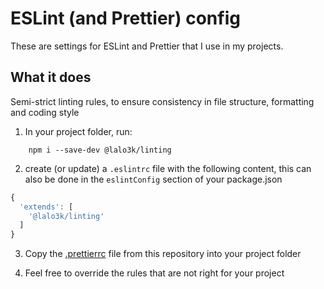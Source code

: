 # ESLint (and Prettier) config
These are settings for ESLint and Prettier that I use in my projects.

## What it does
Semi-strict linting rules, to ensure consistency in file structure, formatting and coding style

1. In your project folder, run:
```
    npm i --save-dev @lalo3k/linting
```

2. create (or update) a `.eslintrc` file with the following content, this can also be done in the `eslintConfig` section of your package.json

```js
{
  'extends': [
    '@lalo3k/linting'
  ]
}
```

3. Copy the [.prettierrc](https://github.com/lalo3k/linting/blob/master/.prettierrc) file from this repository into your project folder

4. Feel free to override the rules that are not right for your project